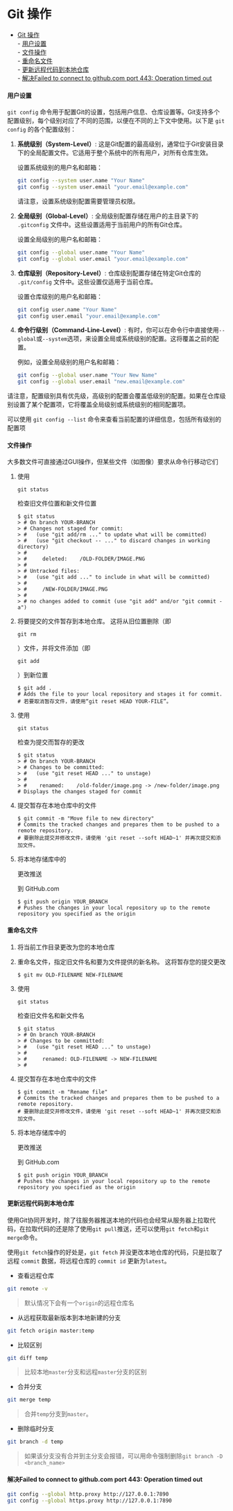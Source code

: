 # Git 操作
- [Git 操作](#git-操作)\
      - [用户设置](#用户设置)\
      - [文件操作](#文件操作)\
      - [重命名文件](#重命名文件)\
      - [更新远程代码到本地仓库](#更新远程代码到本地仓库)\
      - [解决Failed to connect to github.com port 443: Operation timed out](#解决failed-to-connect-to-githubcom-port-443-operation-timed-out)

#### 用户设置

`git config` 命令用于配置Git的设置，包括用户信息、仓库设置等。Git支持多个配置级别，每个级别对应了不同的范围，以便在不同的上下文中使用。以下是 `git config` 的各个配置级别：

1. **系统级别（System-Level）**:
   这是Git配置的最高级别，通常位于Git安装目录下的全局配置文件。它适用于整个系统中的所有用户，对所有仓库生效。

   设置系统级别的用户名和邮箱：
     ```bash
     git config --system user.name "Your Name"
     git config --system user.email "your.email@example.com"
     ```

   请注意，设置系统级别配置需要管理员权限。

2. **全局级别（Global-Level）**:
   全局级别配置存储在用户的主目录下的 `.gitconfig` 文件中。这些设置适用于当前用户的所有Git仓库。

   设置全局级别的用户名和邮箱：
     ```bash
     git config --global user.name "Your Name"
     git config --global user.email "your.email@example.com"
     ```

3. **仓库级别（Repository-Level）**:
   仓库级别配置存储在特定Git仓库的 `.git/config` 文件中。这些设置仅适用于当前仓库。

   设置仓库级别的用户名和邮箱：
     ```bash
     git config user.name "Your Name"
     git config user.email "your.email@example.com"
     ```

4. **命令行级别（Command-Line-Level）**:
   有时，你可以在命令行中直接使用`--global`或`--system`选项，来设置全局或系统级别的配置。这将覆盖之前的配置。

   例如，设置全局级别的用户名和邮箱：
     ```bash
     git config --global user.name "Your New Name"
     git config --global user.email "new.email@example.com"
     ```

请注意，配置级别具有优先级，高级别的配置会覆盖低级别的配置。如果在仓库级别设置了某个配置项，它将覆盖全局级别或系统级别的相同配置项。

可以使用 `git config --list` 命令来查看当前配置的详细信息，包括所有级别的配置项

#### 文件操作

大多数文件可直接通过GUI操作，但某些文件（如图像）要求从命令行移动它们

1. 使用

   ```
   git status
   ```

   检查旧文件位置和新文件位置

   ```shell
   $ git status
   > # On branch YOUR-BRANCH
   > # Changes not staged for commit:
   > #   (use "git add/rm ..." to update what will be committed)
   > #   (use "git checkout -- ..." to discard changes in working directory)
   > #
   > #     deleted:    /OLD-FOLDER/IMAGE.PNG
   > #
   > # Untracked files:
   > #   (use "git add ..." to include in what will be committed)
   > #
   > #     /NEW-FOLDER/IMAGE.PNG
   > #
   > # no changes added to commit (use "git add" and/or "git commit -a")
   ```

2. 将要提交的文件暂存到本地仓库。 这将从旧位置删除（即

   ```
   git rm
   ```

   ）文件，并将文件添加（即

   ```
   git add
   ```

   ）到新位置

   ```shell
   $ git add .
   # Adds the file to your local repository and stages it for commit.
   # 若要取消暂存文件，请使用“git reset HEAD YOUR-FILE”。
   ```

3. 使用

   ```
   git status
   ```

   检查为提交而暂存的更改

   ```shell
   $ git status
   > # On branch YOUR-BRANCH
   > # Changes to be committed:
   > #   (use "git reset HEAD ..." to unstage)
   > #
   > #    renamed:    /old-folder/image.png -> /new-folder/image.png
   # Displays the changes staged for commit
   ```

4. 提交暂存在本地仓库中的文件

   ```shell
   $ git commit -m "Move file to new directory"
   # Commits the tracked changes and prepares them to be pushed to a remote repository.
   # 要删除此提交并修改文件，请使用 'git reset --soft HEAD~1' 并再次提交和添加文件。
   ```

5. 将本地存储库中的

   更改推送

   到 GitHub.com

   ```shell
   $ git push origin YOUR_BRANCH
   # Pushes the changes in your local repository up to the remote repository you specified as the origin
   ```

#### 重命名文件

1. 将当前工作目录更改为您的本地仓库

2. 重命名文件，指定旧文件名和要为文件提供的新名称。 这将暂存您的提交更改

   ```shell
   $ git mv OLD-FILENAME NEW-FILENAME
   ```

3. 使用

   ```
   git status
   ```

   检查旧文件名和新文件名

   ```shell
   $ git status
   > # On branch YOUR-BRANCH
   > # Changes to be committed:
   > #   (use "git reset HEAD ..." to unstage)
   > #
   > #     renamed: OLD-FILENAME -> NEW-FILENAME
   > #
   ```

4. 提交暂存在本地仓库中的文件

   ```shell
   $ git commit -m "Rename file"
   # Commits the tracked changes and prepares them to be pushed to a remote repository.
   # 要删除此提交并修改文件，请使用 'git reset --soft HEAD~1' 并再次提交和添加文件。
   ```

5. 将本地存储库中的

   更改推送

   到 GitHub.com

   ```shell
   $ git push origin YOUR_BRANCH
   # Pushes the changes in your local repository up to the remote repository you specified as the origin
   ```

#### 更新远程代码到本地仓库

使用Git协同开发时，除了往服务器推送本地的代码也会经常从服务器上拉取代码，在拉取代码的还是除了使用`git pull`推送，还可以使用`git fetch`和`git merge`命令。

使用`git fetch`操作的好处是，`git fetch` 并没更改本地仓库的代码，只是拉取了远程 `commit` 数据，将远程仓库的 `commit id` 更新为`latest`。

- 查看远程仓库

```bash
git remote -v
```

> 默认情况下会有一个`origin`的远程仓库名

- 从远程获取最新版本到本地新建的分支

```bash
git fetch origin master:temp
```

- 比较区别

```bash
git diff temp
```

> 比较本地`master`分支和远程`master`分支的区别

- 合并分支

```bash
git merge temp
```

> 合并`temp`分支到`master`。

- 删除临时分支

```bash
git branch -d temp
```

> 如果该分支没有合并到主分支会报错，可以用命令强制删除`git branch -D <branch_name>`

#### 解决Failed to connect to github.com port 443: Operation timed out

```bash
git config --global http.proxy http://127.0.0.1:7890
git config --global https.proxy http://127.0.0.1:7890
```

